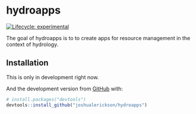 
<!-- README.md is generated from README.Rmd. Please edit that file -->

# hydroapps

<!-- badges: start -->

[![Lifecycle:
experimental](https://img.shields.io/badge/lifecycle-experimental-orange.svg)](https://lifecycle.r-lib.org/articles/stages.html#experimental)
<!-- badges: end -->

The goal of hydroapps is to to create apps for resource management in
the context of hydrology.

## Installation

This is only in development right now.

And the development version from [GitHub](https://github.com/) with:

``` r
# install.packages("devtools")
devtools::install_github("joshualerickson/hydroapps")
```
